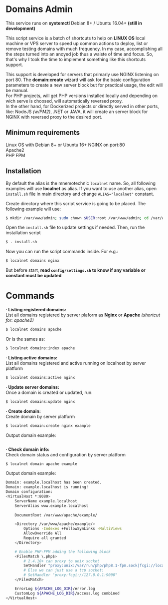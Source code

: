 # Domains Admin
This service runs on **systemctl** Debian 8+ / Ubuntu 16.04+ **(still in development)**

This script service is a batch of shortcuts to help on **LINUX OS** local machine or VPS server to speed up common actions to deploy, list or remove testing domains with much frequency.
In my case, accomplishing all the steps turned into an anoyed job thus a waiste of time and focus. So, that's why I took the time to implement something like this shortcuts support.

This support is developed for servers that primarly use NGINX listening on port 80. The **domain:create** wizard will ask for the basic configuration parameters to create a new server block but for practical usage, the edit will be manual. \
For PHP projects, will get PHP versions installed locally and depending on wich serve is choosed, will automatically reversed proxy. \
In the other hand, for Dockerized projects or directly served in other ports, like: NodeJS *(w/PM2)*, .NET or JAVA, it will create an server block for NGINX with reversed proxy to the desired port.

## Minimum requirements
Linux OS with Debian 8+ or Ubuntu 16+
NGINX on port:80 \
Apache2 \
PHP FPM

## Installation
By default the alias is the mnemotechnic `localnet` name. So, all following examples will use **localnet** as alias. If you want to use another alias, open `install.sh` file in main directory and change `ALIAS="localnet"` constant.

Create directory where this script service is going to be placed. The following example will use:
```bash
$ mkdir /var/www/admin; sudo chown $USER:root /var/www/admin; cd /var/www/admin; 
```

Open the `install.sh` file to update settings if needed. Then, run the installation script
```bash
$ . install.sh
```

Now you can run the script commands inside. For e.g.:
```bash
$ localnet domains nginx
```

But before start, **read `config/settings.sh` to know if any variable or constant must be updated**

# Commands

**· Listing registered domains:** \
List all domains registered by server plaform as **Nginx** or **Apache** *(shortcut for: apache2)*
```bash
$ localnet domains apache
```
Or is the sames as:
```bash
$ localnet domains:index apache
```

**· Listing active domains:** \
List all domains registered and active running on localhost by server platform
```bash
$ localnet domains:active nginx
```

**· Update server domains:** \
Once a domain is created or updated, run:
```bash
$ localnet domains:update nginx
```

**· Create domain:** \
Create domain by server platform
```bash
$ localnet domain:create nginx example
```
Output domain example:
```bash
```

**· Check domain info:** \
Check domain status and configuration by server platform
```bash
$ localnet domain apache example
```
Output domain example:
```bash
Domain: example.localhost has been created.
Domain: example.localhost is running!
Domain configuration:
<VirtualHost *:8080>
    ServerName example.localhost
    ServerAlias www.example.localhost
    
    DocumentRoot /var/www/apache/example/

    <Directory /var/www/apache/example/>
        Options -Indexes +FollowSymLinks -MultiViews
        AllowOverride All
        Require all granted
    </Directory>

    # Enable PHP-FPM adding the following block
    <FilesMatch \.php$>
        # 2.4.10+ can proxy to unix socket
        SetHandler "proxy:unix:/var/run/php/php8.1-fpm.sock|fcgi://localhost"
	    # Else we can just use a tcp socket:
        # SetHandler "proxy:fcgi://127.0.0.1:9000"
    </FilesMatch> 

    ErrorLog ${APACHE_LOG_DIR}/error.log
    CustomLog ${APACHE_LOG_DIR}/access.log combined
</VirtualHost>
```